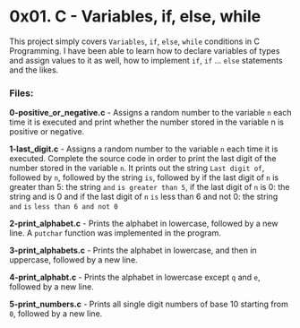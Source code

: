 # 0x01. C - Variables, if, else, while
This project simply covers `Variables`, `if`, `else`, `while` conditions in C Programming. I have been able to learn how to declare variables of types and assign values to it as well, how to implement `if`, `if` ... `else` statements and the likes.

### Files:

**0-positive_or_negative.c** - Assigns a random number to the variable `n` each time it is executed and print whether the number stored in the variable n is positive or negative.

**1-last_digit.c** - Assigns a random number to the variable `n` each time it is executed. Complete the source code in order to print the last digit of the number stored in the variable `n`. It prints out the string `Last digit of`, followed by `n`, followed by the string `is`, followed by if the last digit of `n` is greater than 5: the string `and` `is greater than 5`, if the last digit of `n` is 0: the string and is 0 and if the last digit of `n` `is` less than 6 and not 0: the string `and` `is` `less than 6 and not 0`

**2-print_alphabet.c** - Prints the alphabet in lowercase, followed by a new line. A `putchar` function was implemented in the program.

**3-print_alphabets.c** - Prints the alphabet in lowercase, and then in uppercase, followed by a new line.

**4-print_alphabt.c** - Prints the alphabet in lowercase except `q` and `e`, followed by a new line.

**5-print_numbers.c** - Prints all single digit numbers of base 10 starting from `0`, followed by a new line.
